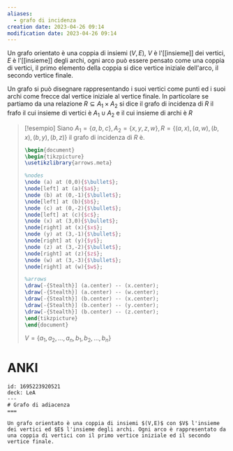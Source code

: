 ```yaml
---
aliases:
  - grafo di incidenza
creation date: 2023-04-26 09:14
modification date: 2023-04-26 09:14
---
```


Un grafo orientato è una coppia di insiemi $(V,E)$, $V$ è l'[[insieme]] dei vertici, $E$ è l'[[insieme]] degli archi, ogni arco può essere pensato come una coppia di vertici, il primo elemento della coppia si dice vertice iniziale dell'arco, il secondo vertice finale.

Un grafo si può disegnare rappresentando i suoi vertici come punti ed i suoi archi come frecce dal vertice iniziale al vertice finale.
In particolare se partiamo da una relazione $R \subseteq A_{1} \times A_{2}$ si dice il grafo di incidenza di $R$ il frafo il cui insieme di vertici è $A_{1} \cup A_{2}$ e il cui insieme di archi è $R$

> [!esempio]
> Siano $A_{1} = \{ a,b,c \}, A_{2} = \{ x,y,z,w \}, R = \{ (a,x),(a,w),(b,x),(b,y),(b,z) \}$ il grafo di incidenza di $R$ è.
> ```tikz
> \begin{document}
> \begin{tikzpicture}
> \usetikzlibrary{arrows.meta}
> 
> %nodes
> \node (a) at (0,0){$\bullet$};
> \node[left] at (a){$a$};
> \node (b) at (0,-1){$\bullet$};
> \node[left] at (b){$b$};
> \node (c) at (0,-2){$\bullet$};
> \node[left] at (c){$c$};
> \node (x) at (3,0){$\bullet$};
> \node[right] at (x){$x$};
> \node (y) at (3,-1){$\bullet$};
> \node[right] at (y){$y$};
> \node (z) at (3,-2){$\bullet$};
> \node[right] at (z){$z$};
> \node (w) at (3,-3){$\bullet$};
> \node[right] at (w){$w$};
> 
> %arrows
> \draw[-{Stealth}] (a.center) -- (x.center);
> \draw[-{Stealth}] (a.center) -- (w.center);
> \draw[-{Stealth}] (b.center) -- (x.center);
> \draw[-{Stealth}] (b.center) -- (y.center);
> \draw[-{Stealth}] (b.center) -- (z.center);
> \end{tikzpicture}
> \end{document}
> ```
>  $V = \{ a_{1},a_{2},\dots,a_{n},b_{1},b_{2},\dots,b_{n} \}$


# ANKI

```anki
id: 1695223920521
deck: LeA
---
# Grafo di adiacenza
===

Un grafo orientato è una coppia di insiemi $(V,E)$ con $V$ l'insieme dei vertici ed $E$ l'insieme degli archi. Ogni arco è rappresentato da una coppia di vertici con il primo vertice iniziale ed il secondo vertice finale.
```


